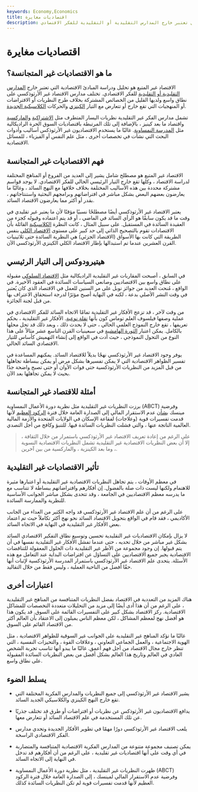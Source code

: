 ```yaml
---
keywords: Economy,Economics
title: اقتصاديات مغايرة
description: الاقتصاد غير المتبع هو تحليل ودراسة المبادئ الاقتصادية التي تعتبر خارج المدارس التقليدية أو التقليدية للفكر الاقتصادي.
---
```


# اقتصاديات مغايرة
## ما هو الاقتصاديات غير المتجانسة؟

الاقتصاد غير المتبع هو تحليل ودراسة المبادئ الاقتصادية التي تعتبر خارج [المدارس التقليدية أو التقليدية](/mainstream-economics) للفكر الاقتصادي. تختلف مدارس الاقتصاد غير الأرثوذكسي على نطاق واسع ولديها القليل من الخصائص المشتركة بخلاف طرح النظريات أو الافتراضات أو المنهجيات التي تقع خارج أو تتعارض مع التيار [الكينزي](/keynesianeconomics) والحركات [الكلاسيكية الجديدة](/neoclassical).

تشمل مدارس الفكر غير التقليدية نظريات اليسار المتطرف مثل [الاشتراكية](/socialism) [والماركسية](/marxism) واقتصاد ما بعد كينيز ، بالإضافة إلى تلك المرتبطة باقتصاديات السوق الحرة الراديكالية مثل [المدرسة النمساوية](/austrian_school). غالبًا ما يستخدم الاقتصاديون غير الأرثوذكس أساليب وأدوات البحث التي نشأت في تخصصات أخرى ، مثل علم النفس أو الفيزياء ، للمسائل الاقتصادية.

## فهم الاقتصاديات غير المتجانسة

الاقتصاد غير المتبع هو مصطلح شامل يشير إلى العديد من الفروع أو المناهج المختلفة لدراسة الاقتصاد ، وكلها تقع خارج التيار الرئيسي الحالي للفكر الاقتصادي. لا يوجد قواسم مشتركة محددة بين هذه الأساليب المختلفة بخلاف خلافها مع النهج السائد ، وغالبًا ما يعارضون بعضهم البعض بشكل مباشر في افتراضاتهم وبرامجهم البحثية واستنتاجاتهم ، بقدر أو أكثر مما يعارضون الاقتصاد السائد.

يعتبر الاقتصاد غير الأرثوذكسي أيضًا مصطلحًا نسبيًا مؤقتًا لأن ما يعتبر غير تقليدي في وقت ما قد يكون سابقًا هو الرأي السائد في الماضي ، أو قد يتم اعتماده وقبوله كجزء من العقيدة السائدة في المستقبل. على سبيل المثال ، كانت النظرة [الكلاسيكية](/classicaleconomics) القائلة بأن الاقتصادات تقوم بالتصحيح الذاتي إلى حد كبير على مستوى [الاقتصاد الكلي](/macroeconomics) بنفس الطريقة التي كانت بها الأسواق (الاقتصاد الجزئي) هي النظرية السائدة حتى ثلاثينيات القرن العشرين عندما تم استبدالها بإطار الاقتصاد الكلي الكينزي الأرثوذكسي الآن.

## هيتيرودوكس إلى التيار الرئيسي

في السابق ، أصبحت المقاربات غير التقليدية الراديكالية مثل [الاقتصاد السلوكي](/behavioraleconomics) مقبولة على نطاق واسع بين الاقتصاديين وصانعي السياسات السائدة في العقود الأخيرة. في الواقع ، مُنحت العديد من جوائز نوبل على مر السنين للعمل في الاقتصاد الذي كان يُعتبر في وقت النشر الأصلي بدعة ، لكنه في النهاية أصبح مؤثرًا لدرجة استحقاق الاعتراف بها من قبل لجنة الجائزة.

من وقت لآخر ، قد تزعج الأفكار غير التقليدية تمامًا الاتجاه السائد للفكر الاقتصادي في عملية وصفها فيلسوف العلم توماس كون بأنها [نقلة نوعية](/paradigm-shift). الأفكار غير التقليدية ، بحكم تعريفها ، تقع خارج النموذج العلمي الحالي ، حتى لا يحدث ذلك ، وبعد ذلك قد تحل محلها بالكامل. يمكن اعتبار [الثورة الهامشية](/marginalism) في سبعينيات القرن التاسع عشر مثالاً على هذا النوع من التحول النموذجي ، حيث أدت في الواقع إلى إنشاء التهميش كأساس للتيار الاقتصادي السائد الحالي.

يوفر وجود الاقتصاد غير الأرثوذكسي نهجًا بديلاً للاقتصاد السائد. يمكنهم المساعدة في تفسير الظواهر الاقتصادية التي لا يمكن تفسيرها بشكل مرض أو يمكن ببساطة تجاهلها من قبل المزيد من النظريات الأرثوذكسية حتى فوات الأوان أو حتى تصبح واضحة جدًا بحيث لا يمكن تجاهلها بعد الآن.

## أمثلة للاقتصاد غير المتجانسة

برزت النظريات غير التقليدية مثل نظرية دورة الأعمال النمساوية (ABCT) وفرضية مينسك [بشأن](/minskymoment) عدم الاستقرار المالي إلى الصدارة العامة خلال فترة [الركود العظيم](/great-recession) لأنها قدمت تفسيرات قوية (وعلاجات) لفقاعة الإسكان في الولايات المتحدة والأزمة المالية العالمية الناتجة عنها ، والتي فشلت النظريات السائدة فيها. للتنبؤ وكافح من أجل التصدي.

> على الرغم من إعادة تعريف الاقتصاد غير الأرثوذكسي باستمرار من خلال الثقافة ، إلا أن بعض النظريات الاقتصادية غير التقليدية تشمل النظريات الاقتصادية النسوية ، وما بعد الكينزية ، والماركسية من بين آخرين.

>

## تأثير الاقتصاديات غير التقليدية

في معظم الأوقات ، يتم تجاهل النظريات الاقتصادية غير التقليدية أو اعتبارها مثيرة للاهتمام ولكنها ليست ذات صلة بالفضول. إن أفكارهم وافتراضاتهم ببساطة لا تتناسب مع ما يدرسه معظم الاقتصاديين في الجامعة ، وقد تتحدى بشكل مباشر الجوانب الأساسية للنظرية والممارسة السائدة.

على الرغم من أن علم الاقتصاد غير الأرثوذكسي قد واجه الكثير من العداء من الجانب الأكاديمي ، فقد قام في الواقع بتحويل الاقتصاد السائد نحو نهج أكثر تكاملاً حيث تم اعتماد بعض الأفكار غير التقليدية في النهاية في الاتجاه السائد.

لا يزال بإمكان الاقتصاديات غير التقليدية تحسين وتوسيع نطاق التفكير الاقتصادي السائد بشكل غير مباشر من خلال تحديه ، حتى عندما تفشل الأفكار غير التقليدية نفسها في أن يتم قبولها. إن وجود مجموعة من الأطر غير التقليدية ذات الحلول المعقولة للتناقضات الاقتصادية يجبر جميع الاقتصاديين على التساؤل عن افتراضات البداية عند التعامل مع هذه الأسئلة. يتحدى علم الاقتصاد غير الأرثوذكسي باستمرار المدرسة الأرثوذكسية لإثبات أنها حقًا أفضل من الناحية العملية ، وليس فقط من خلال التقاليد.

## اعتبارات أخرى

هناك المزيد من التعددية في الاقتصاد بفضل النظريات المتنافسة من المناهج غير التقليدية ، على الرغم من أن هذا أدى أيضًا إلى مزيد من التحليلات متعددة التخصصات للمشاكل الاقتصادية. ركز الاقتصاد بشكل كبير على التفسيرات القائمة على السوق. قد يكون هذا هو أفضل نهج لمعظم المشاكل ، لكن معظم الناس يميلون إلى الاعتقاد بأن العالم أكثر من الاقتصاد القائم على السوق.

غالبًا ما تؤكد المناهج غير التقليدية على الجوانب غير السوقية للظواهر الاقتصادية ، مثل الهوية الاجتماعية ، والعمل الجماعي التعاوني ، وعلاقات القوة ، والتحيزات النفسية ، التي تنظر خارج مجال الاقتصاد من أجل فهم أعمق. غالبًا ما يبدو أنها تناسب تجربة الشخص العادي في العالم وتاريخ هذا العالم بشكل أفضل من بعض النظريات السائدة المقبولة على نطاق واسع.

## يسلط الضوء

- يشير الاقتصاد غير الأرثوذكسي إلى جميع النظريات والمدارس الفكرية المختلفة التي تقع خارج النهج الكينزي والكلاسيكي الجديد السائد.

- يدافع الاقتصاديون غير الأرثوذكس عن نظريات أو افتراضات أو طرق قد تختلف جذريًا عن تلك المستخدمة في علم الاقتصاد السائد أو تتعارض معها.

- يلعب الاقتصاد غير الأرثوذكسي دورًا مهمًا في تطوير الأفكار الجديدة وتحدي مدارس الفكر الاقتصادي الراسخة.

- يمكن تصنيف مجموعة متنوعة من المدارس الفكرية الاقتصادية المتنافسة والمتضاربة في أي وقت على أنها اقتصاديات غير تقليدية ، على الرغم من أن أفكارهم قد تدخل في النهاية إلى الاتجاه السائد.

- ظهرت النظريات غير التقليدية ، مثل نظرية دورة الأعمال النمساوية (ABCT) وفرضية عدم الاستقرار المالي لمينسك ، إلى الصدارة العامة خلال فترة الركود العظيم لأنها قدمت تفسيرات قوية لم تكن النظريات السائدة كذلك.

